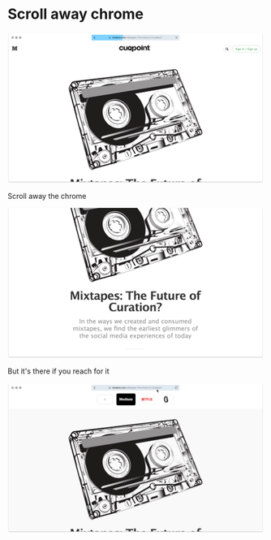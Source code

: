 

# Scroll away chrome

![image-20200201160451359](image-20200201160451359.png)

Scroll away the chrome

![image-20200201160501392](image-20200201160501392.png)

But it's there if you reach for it

![image-20200201160542729](image-20200201160542729.png)